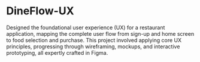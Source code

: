 # DineFlow-UX
Designed the foundational user experience (UX) for a restaurant application, mapping the complete user flow from sign-up and home screen to food selection and purchase. This project involved applying core UX principles, progressing through wireframing, mockups, and interactive prototyping, all expertly crafted in Figma.
